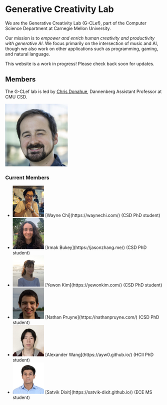 # Generative Creativity Lab

We are the Generative Creativity Lab (G-CLef), part of the Computer Science Department at Carnegie Mellon University.

Our mission is to _empower and enrich human creativity and productivity with generative AI_. We focus primarily on the intersection of music and AI, though we also work on other applications such as programming, gaming, and natural language.

This website is a work in progress! Please check back soon for updates.

## Members

The G-CLef lab is led by [Chris Donahue](https://chrisdonahue.com), Dannenberg Assistant Professor at CMU CSD.

<img src="./static/headshots/chris.jpeg" width="200px">

### Current Members

<ul>
    <li>
        <img src="./static/headshots/wayne.jpeg" width="100px">
        [Wayne Chi](https://waynechi.com/) (CSD PhD student)
    </li>
    <li>
        <img src="./static/headshots/irmak.jpeg" width="100px">
        [Irmak Bukey](https://jasonzhang.me/) (CSD PhD student)
    </li>
    <li>
        <img src="./static/headshots/yewon.jpeg" width="100px">
        [Yewon Kim](https://yewonkim.com/) (CSD PhD student)
    </li>
    <li>
        <img src="./static/headshots/nathan.jpeg" width="100px">
        [Nathan Pruyne](https://nathanpruyne.com/) (CSD PhD student)
    </li>
    <li>
        <img src="./static/headshots/alex.jpeg" width="100px">
        [Alexander Wang](https://ayw0.github.io/) (HCII PhD student)
    </li>
    <li>
        <img src="./static/headshots/satvik.jpeg" width="100px">
        [Satvik Dixit](https://satvik-dixit.github.io/) (ECE MS student)
    </li>
</ul>
